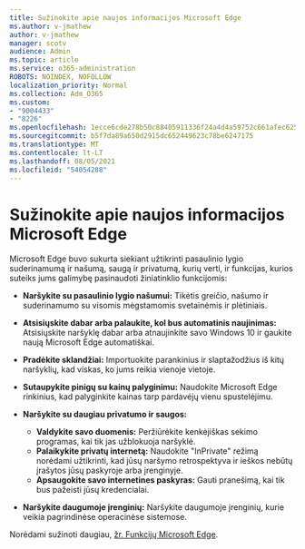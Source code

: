 ```yaml
---
title: Sužinokite apie naujos informacijos Microsoft Edge
ms.author: v-jmathew
author: v-jmathew
manager: scotv
audience: Admin
ms.topic: article
ms.service: o365-administration
ROBOTS: NOINDEX, NOFOLLOW
localization_priority: Normal
ms.collection: Adm_O365
ms.custom:
- "9004433"
- "8226"
ms.openlocfilehash: 1ecce6cde278b50c88405911336f24a4d4a59752c661afec62536d6dd824662e
ms.sourcegitcommit: b5f7da89a650d2915dc652449623c78be6247175
ms.translationtype: MT
ms.contentlocale: lt-LT
ms.lasthandoff: 08/05/2021
ms.locfileid: "54054288"
---
```

# <a name="learn-about-the-features-of-the-new-microsoft-edge"></a>Sužinokite apie naujos informacijos Microsoft Edge

Microsoft Edge buvo sukurta siekiant užtikrinti pasaulinio lygio suderinamumą ir našumą, saugą ir privatumą, kurių verti, ir funkcijas, kurios suteiks jums galimybę pasinaudoti žiniatinklio funkcijomis:

- **Naršykite su pasaulinio lygio našumui:** Tikėtis greičio, našumo ir suderinamumo su visomis mėgstamomis svetainėmis ir plėtiniais.
- **Atsisiųskite dabar arba palaukite, kol bus automatinis naujinimas:** Atsisiųskite naršyklę dabar arba atnaujinkite savo Windows 10 ir gaukite naują Microsoft Edge automatiškai.
- **Pradėkite sklandžiai:** Importuokite parankinius ir slaptažodžius iš kitų naršyklių, kad viskas, ko jums reikia vienoje vietoje.
- **Sutaupykite pinigų su kainų palyginimu:** Naudokite Microsoft Edge rinkinius, kad palyginkite kainas tarp pardavėjų vienu spustelėjimu.
- **Naršykite su daugiau privatumo ir saugos:**
  - **Valdykite savo duomenis:** Peržiūrėkite kenkėjiškas sekimo programas, kai tik jas užblokuoja naršyklė.
  - **Palaikykite privatų internetą:** Naudokite "InPrivate" režimą norėdami užtikrinti, kad jūsų naršymo retrospektyva ir ieškos nebūtų įrašytos jūsų paskyroje arba įrenginyje.
  - **Apsaugokite savo internetines paskyras:** Gauti pranešimą, kai tik bus pažeisti jūsų kredencialai.

- **Naršykite daugumoje įrenginių:** Naršykite daugumoje įrenginių, kurie veikia pagrindinėse operacinėse sistemose.

Norėdami sužinoti daugiau, [žr. Funkcijų Microsoft Edge](https://go.microsoft.com/fwlink/?linkid=2146817).
